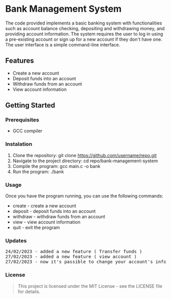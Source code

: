 # Bank Management System
The code provided implements a basic banking system with functionalities such as account balance checking, depositing and withdrawing money, and providing account information. The system requires the user to log in using a pre-existing account or sign up for a new account if they don't have one. The user interface is a simple command-line interface.

## Features
- Create a new account
- Deposit funds into an account
- Withdraw funds from an account
- View account information

## Getting Started

### Prerequisites

- GCC compiler

### Instalation

1. Clone the repository: git clone https://github.com/username/repo.git
2. Navigate to the project directory: cd repo/bank-management-system
3. Compile the program: gcc main.c -o bank
4. Run the program: ./bank

### Usage
Once you have the program running, you can use the following commands:

- create - create a new account
- deposit - deposit funds into an account
- withdraw - withdraw funds from an account
- view - view account information
- quit - exit the program

### Updates
<pre>
24/02/2023 - added a new feature ( Transfer funds )
27/02/2023 - added a new feature ( view account )
27/02/2023 - now it's passible to change your account's informations such as Username & password ( still working on changing phone number 
</pre>

### License
> This project is licensed under the MIT License - see the LICENSE file for details.

